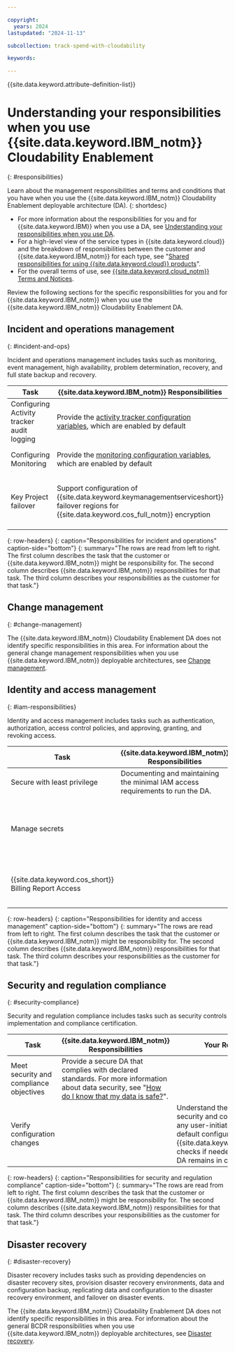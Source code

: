 ```yaml
---

copyright:
  years: 2024
lastupdated: "2024-11-13"

subcollection: track-spend-with-cloudability

keywords:

---
```


{{site.data.keyword.attribute-definition-list}}

# Understanding your responsibilities when you use {{site.data.keyword.IBM_notm}} Cloudability Enablement
{: #responsibilities}



Learn about the management responsibilities and terms and conditions that you have when you use the {{site.data.keyword.IBM_notm}} Cloudability Enablement deployable architecture (DA).
{: shortdesc}

- For more information about the responsibilities for you and for {{site.data.keyword.IBM}} when you use a DA, see [Understanding your responsibilities when you use DA](/docs/secure-enterprise?topic=secure-enterprise-responsibilities-deployable-architectures).
- For a high-level view of the service types in {{site.data.keyword.cloud}} and the breakdown of responsibilities between the customer and {{site.data.keyword.IBM_notm}} for each type, see "[Shared responsibilities for using {{site.data.keyword.cloud}} products](/docs/overview?topic=overview-shared-responsibilities)".
- For the overall terms of use, see [{{site.data.keyword.cloud_notm}} Terms and Notices](/docs/overview?topic=overview-terms).



Review the following sections for the specific responsibilities for you and for {{site.data.keyword.IBM_notm}} when you use the {{site.data.keyword.IBM_notm}} Cloudability Enablement DA.





## Incident and operations management
{: #incident-and-ops}




Incident and operations management includes tasks such as monitoring, event management, high availability, problem determination, recovery, and full state backup and recovery.

| Task | {{site.data.keyword.IBM_notm}} Responsibilities | Your Responsibilities |
|----------|-----------------------|--------|
|Configuring Activity tracker audit logging| Provide the [activity tracker configuration variables](/docs/track-spend-with-cloudability?topic=track-spend-with-cloudability-configure#bucket-audit-events), which are enabled by default | Review and disable these configurations as desired and [configure a target](/docs/atracker?topic=atracker-getting-started-target-cloud-logs) to view the logs |
|Configuring Monitoring |Provide the [monitoring configuration variables](/docs/track-spend-with-cloudability?topic=track-spend-with-cloudability-configure#bucket-metrics), which are enabled by default | 1. Review and disable these configurations as desired.<br /> 2. Configure a [metrics target](/docs/metrics-router?topic=metrics-router-target-manage&interface=ui). |
|Key Project failover| Support configuration of {{site.data.keyword.keymanagementserviceshort}} failover regions for {{site.data.keyword.cos_full_notm}} encryption | Selecting one of the [supported {{site.data.keyword.keymanagementserviceshort}} failover regions](/docs/key-protect?topic=key-protect-ha-dr#availability) when [configuring the region](/docs/track-spend-with-cloudability?topic=track-spend-with-cloudability-configure#regions) of the deployed infrastructure if {{site.data.keyword.keymanagementserviceshort}} failover support if needed. |
{: row-headers}
{: caption="Responsibilities for incident and operations" caption-side="bottom"}
{: summary="The rows are read from left to right. The first column describes the task that the customer or {{site.data.keyword.IBM_notm}} might be responsibility for. The second column describes {{site.data.keyword.IBM_notm}} responsibilities for that task. The third column describes your responsibilities as the customer for that task."}


## Change management
{: #change-management}






The {{site.data.keyword.IBM_notm}} Cloudability Enablement DA does not identify specific responsibilities in this area. For information about the general change management responsibilities when you use {{site.data.keyword.IBM_notm}} deployable architectures, see [Change management](/docs/secure-enterprise?topic=secure-enterprise-responsibilities-deployable-architectures#change-management-da).


## Identity and access management
{: #iam-responsibilities}




Identity and access management includes tasks such as authentication, authorization, access control policies, and approving, granting, and revoking access.

| Task | {{site.data.keyword.IBM_notm}} Responsibilities | Your Responsibilities |
|----------|-----------------------|--------|
| Secure with least privilege | Documenting and maintaining the minimal IAM access requirements to run the DA. | Ensure that the DA operator is [configured with the least privileged access policies](/docs/track-spend-with-cloudability?topic=track-spend-with-cloudability-planning#cloudability-iam-prereqs) |
| Manage secrets | | * Generate the necessary secrets (IAM API keys) and configure trusted profiles that are needed to run the DA. <br /> * Manage generated secrets by following secure best practices such as rotating credentials. |
| {{site.data.keyword.cos_short}} Billing Report Access | | Administrating access to the {{site.data.keyword.cos_full_notm}}, which contains the {{site.data.keyword.IBM_notm}} billing reports |
{: row-headers}
{: caption="Responsibilities for identity and access management" caption-side="bottom"}
{: summary="The rows are read from left to right. The first column describes the task that the customer or {{site.data.keyword.IBM_notm}} might be responsibility for. The second column describes {{site.data.keyword.IBM_notm}} responsibilities for that task. The third column describes your responsibilities as the customer for that task."}

## Security and regulation compliance
{: #security-compliance}




Security and regulation compliance includes tasks such as security controls implementation and compliance certification.

| Task | {{site.data.keyword.IBM_notm}} Responsibilities | Your Responsibilities |
|----------|-----------------------|--------|
| Meet security and compliance objectives | Provide a secure DA that complies with declared standards. For more information about data security, see "[How do I know that my data is safe?](/docs/overview?topic=overview-security)". | |
| Verify configuration changes | | Understand the effects on the security and compliance posture of any user-initiated changes to the default configuration. Run {{site.data.keyword.compliance_long}} checks if needed to ensure that the DA remains in compliance. |
{: row-headers}
{: caption="Responsibilities for security and regulation compliance" caption-side="bottom"}
{: summary="The rows are read from left to right. The first column describes the task that the customer or {{site.data.keyword.IBM_notm}} might be responsibility for. The second column describes {{site.data.keyword.IBM_notm}} responsibilities for that task. The third column describes your responsibilities as the customer for that task."}

## Disaster recovery
{: #disaster-recovery}




Disaster recovery includes tasks such as providing dependencies on disaster recovery sites, provision disaster recovery environments, data and configuration backup, replicating data and configuration to the disaster recovery environment, and failover on disaster events.

The {{site.data.keyword.IBM_notm}} Cloudability Enablement DA does not identify specific responsibilities in this area. For information about the general BCDR responsibilities when you use {{site.data.keyword.IBM_notm}} deployable architectures, see [Disaster recovery](/docs/secure-enterprise?topic=secure-enterprise-responsibilities-deployable-architectures#disaster-recovery-da).

